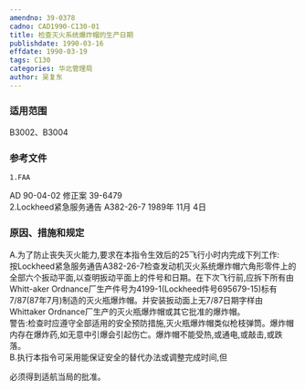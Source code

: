 ```yaml
---
amendno: 39-0378  
cadno: CAD1990-C130-01  
title: 检查灭火系统爆炸帽的生产日期  
publishdate: 1990-03-16  
effdate: 1990-03-19  
tags: C130  
categories: 华北管理局  
author: 吴复东  
---
```

  
### 适用范围  
B3002、B3004  
  
<!--more-->  
### 参考文件  
    1.FAA  
AD 90-04-02  修正案 39-6479  
2.Lockheed紧急服务通告 A382-26-7 1989年 11月 4日  
  
### 原因、措施和规定  
A.为了防止丧失灭火能力,要求在本指令生效后的25飞行小时内完成下列工作:  
    按Lockheed紧急服务通告A382-26-7检查发动机灭火系统爆炸帽六角形零件上的全部六个扳动平面,以查明扳动平面上的件号和日期。在下次飞行前,应拆下所有由Whitt-aker Ordnance厂生产件号为4199-1(Lockheed件号695679-15)标有7/87(87年7月)制造的灭火瓶爆炸帽。并安装扳动面上无7/87日期字样由Whittaker Ordnance厂生产的灭火瓶爆炸帽或其它批准的爆炸帽。  
    警告:检查时应遵守全部适用的安全预防措施,灭火瓶爆炸帽类似枪枝弹筒。爆炸帽内存在爆炸药,如无意中引爆会引起伤亡。爆炸帽不能受热,或通电,或敲击,或跌落。  
    B.执行本指令可采用能保证安全的替代办法或调整完成时间,但  
  
必须得到适航当局的批准。  

